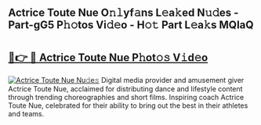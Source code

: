 ## Actrice Toute Nue O𝚗𝚕yf𝚊ns L𝚎a𝚔ed N𝚞𝚍es - Part-gG5 P𝚑𝚘tos Vi𝚍𝚎o - H𝚘𝚝 Part L𝚎a𝚔s MQIaQ

# <h2><a href="http://kfeyos.oniu.top/?m=Actrice+Toute+Nue">🔗👉 🔴 Actrice Toute Nue P𝚑ot𝚘𝚜 V𝚒d𝚎o</a></h2>

[![Actrice Toute Nue Nu𝚍e𝚜](https://i.imgur.com/0qMVB7G.gif)](http://kfeyos.oniu.top/?m=Actrice+Toute+Nue)
Digital media provider and amusement giver Actrice Toute Nue, acclaimed for distributing dance and lifestyle content through trending choreographies and short films. Inspiring coach Actrice Toute Nue, celebrated for their ability to bring out the best in their athletes and teams.  
